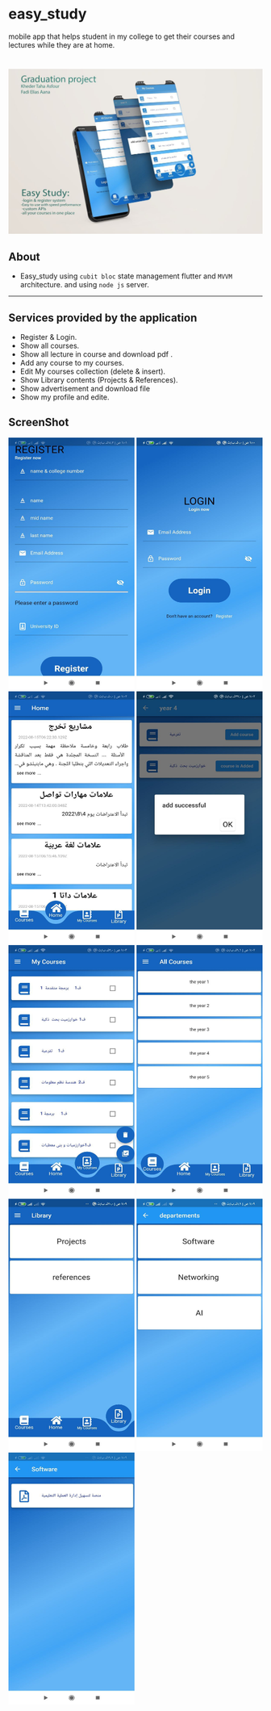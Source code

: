 # easy_study
mobile app that helps student in my college to get their courses and lectures while they are at home.
#
![p](p.jpg)

## About
- Easy_study using `cubit bloc` state management flutter and `MVVM` architecture.
and using `node js` server.

- - - -
## Services provided by the application
* Register & Login.
* Show all courses.
* Show all lecture in course and download pdf .
* Add any course to my courses.
* Edit My courses collection (delete & insert).
* Show Library contents (Projects & References).
* Show advertisement and download file 
* Show my profile and edite.

## ScreenShot
 <img src="15.jpg" width="250" height="500"/> <img src="16.jpg" width="250" height="500"/> <img src="14.jpg" width="250" height="500"/>
 <img src="12.jpg" width="250" height="500"/> <img src="11.jpg" width="250" height="500"/> <img src="13.jpg" width="250" height="500"/> 
 <img src="19.jpg" width="250" height="500"/> <img src="18.jpg" width="250" height="500"/> <img src="17.jpg" width="250" height="500"/>








